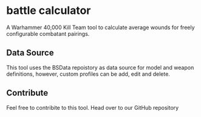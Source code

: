 # battle calculator
A Warhammer 40,000 Kill Team tool to calculate average wounds for freely configurable combatant pairings.

## Data Source
This tool uses the BSData repoistory as data source for model and weapon definitions, however, custom profiles can be add, edit and delete.

## Contribute
Feel free to contribite to this tool. Head over to our GitHub repository